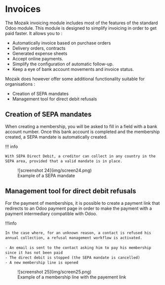 # Invoices

The Mozaik invoicing module includes most of the features of the standard Odoo module. This module is designed to simplify invoicing in order to get paid faster. It allows you to :

- Automatically invoice based on purchase orders
- Delivery orders, contracts
- Generated expense sheets
- Accept online payments.
- Simplify the configuration of automatic follow-up.
- Keep a eye of bank account movements and invoice status.

Mozaik does however offer some additional functionality suitable for organisations :

- Creation of SEPA mandates
- Management tool for direct debit refusals

## Creation of SEPA mandates 

When creating a membership, you will be asked to fill in a field with a bank account number. Once this bank account is completed and the membership created, a SEPA mandate is automatically created.

!!! info 

    With SEPA Direct Debit, a creditor can collect in any country in the SEPA area, provided that a valid mandate is in place.

<figure markdown>
![screenshot 24](img/screen24.png)
<figcaption>Example of a SEPA mandate</figcaption>
</figure>

## Management tool for direct debit refusals

For the payment of memberships, it is possible to create a payment link that redirects to an Odoo payment page in order to make the payment with a payment intermediary compatible with Odoo.

!!!info 

    In the case where, for an unknown reason, a contact is refused his annual collection, a refusal management workflow is activated. 

    - An email is sent to the contact asking him to pay his membership since it has not been paid
    - The direct debit is stopped (the SEPA mandate is cancelled) 
    - A new membership line is opened

<figure markdown>
![screenshot 25](img/screen25.png)
<figcaption>Example of a membership line with the payement link</figcaption>
</figure>
